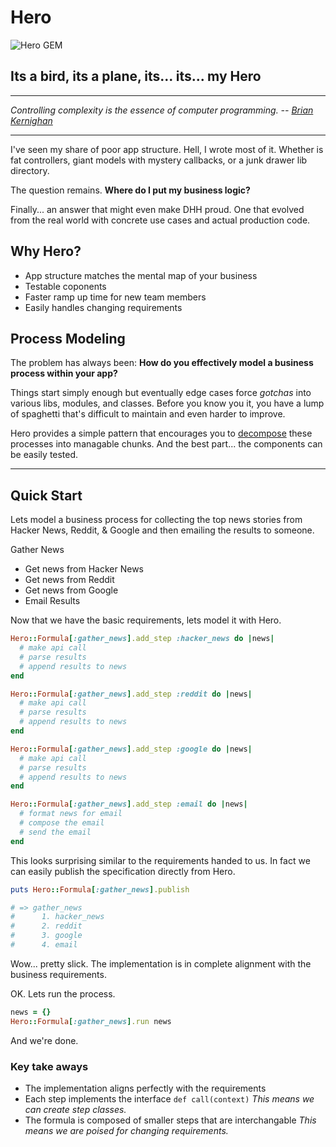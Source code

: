 # Hero

![Hero GEM](http://hopsoft.github.com/hero/images/hero.jpg) 

## Its a bird, its a plane, its... its... my Hero

---

*Controlling complexity is the essence of computer programming. -- [Brian Kernighan](http://en.wikipedia.org/wiki/Brian_Kernighan)*

---

I've seen my share of poor app structure. 
Hell, I wrote most of it.
Whether is fat controllers, giant models with mystery callbacks, or a junk drawer lib directory.

The question remains. **Where do I put my business logic?**

Finally... an answer that might even make DHH proud. 
One that evolved from the real world with concrete use cases and actual production code.

## Why Hero?

* App structure matches the mental map of your business
* Testable coponents
* Faster ramp up time for new team members
* Easily handles changing requirements 

## Process Modeling

The problem has always been: **How do you effectively model a business process within your app?**

Things start simply enough but eventually edge cases force *gotchas* into
various libs, modules, and classes. Before you know you it,
you have a lump of spaghetti that's difficult to maintain and even harder to improve.

Hero provides a simple pattern that encourages you to 
<a href="http://en.wikipedia.org/wiki/Decomposition_(computer_science)">decompose</a>
these processes into managable chunks. And the best part... the components can be easily tested.

---

## Quick Start

Lets model a business process for collecting the top news stories from Hacker News, Reddit, & Google and then emailing the results to someone.

Gather News

- Get news from Hacker News
- Get news from Reddit
- Get news from Google
- Email Results

Now that we have the basic requirements, lets model it with Hero.

```ruby
Hero::Formula[:gather_news].add_step :hacker_news do |news|
  # make api call
  # parse results
  # append results to news
end

Hero::Formula[:gather_news].add_step :reddit do |news|
  # make api call
  # parse results
  # append results to news
end

Hero::Formula[:gather_news].add_step :google do |news|
  # make api call
  # parse results
  # append results to news
end

Hero::Formula[:gather_news].add_step :email do |news|
  # format news for email
  # compose the email
  # send the email
end
```

This looks surprising similar to the requirements handed to us. 
In fact we can easily publish the specification directly from Hero.

```ruby
puts Hero::Formula[:gather_news].publish

# => gather_news
#      1. hacker_news
#      2. reddit
#      3. google
#      4. email
```

Wow... pretty slick.
The implementation is in complete alignment with the business requirements.

OK. Lets run the process.

```ruby
news = {}
Hero::Formula[:gather_news].run news
```

And we're done.

### Key take aways

- The implementation aligns perfectly with the requirements
- Each step implements the interface `def call(context)` 
  *This means we can create step classes.*
- The formula is composed of smaller steps that are interchangable
  *This means we are poised for changing requirements.*

